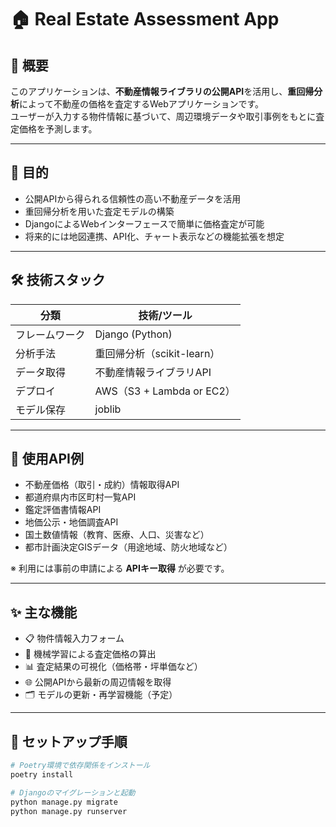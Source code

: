 # 🏠 Real Estate Assessment App

## 📖 概要

このアプリケーションは、**不動産情報ライブラリの公開API**を活用し、**重回帰分析**によって不動産の価格を査定するWebアプリケーションです。  
ユーザーが入力する物件情報に基づいて、周辺環境データや取引事例をもとに査定価格を予測します。

---

## 🎯 目的

- 公開APIから得られる信頼性の高い不動産データを活用
- 重回帰分析を用いた査定モデルの構築
- DjangoによるWebインターフェースで簡単に価格査定が可能
- 将来的には地図連携、API化、チャート表示などの機能拡張を想定

---

## 🛠 技術スタック

| 分類       | 技術/ツール               |
|------------|----------------------------|
| フレームワーク | Django (Python)            |
| 分析手法   | 重回帰分析（scikit-learn）  |
| データ取得 | 不動産情報ライブラリAPI     |
| デプロイ   | AWS（S3 + Lambda or EC2）   |
| モデル保存 | joblib                     |

---

## 🔌 使用API例

- 不動産価格（取引・成約）情報取得API
- 都道府県内市区町村一覧API
- 鑑定評価書情報API
- 地価公示・地価調査API
- 国土数値情報（教育、医療、人口、災害など）
- 都市計画決定GISデータ（用途地域、防火地域など）

※ 利用には事前の申請による **APIキー取得** が必要です。

---

## ✨ 主な機能

- 📋 物件情報入力フォーム
- 🧠 機械学習による査定価格の算出
- 📊 査定結果の可視化（価格帯・坪単価など）
- 🌐 公開APIから最新の周辺情報を取得
- 🗂 モデルの更新・再学習機能（予定）

---

## 🚀 セットアップ手順

```bash
# Poetry環境で依存関係をインストール
poetry install

# Djangoのマイグレーションと起動
python manage.py migrate
python manage.py runserver
